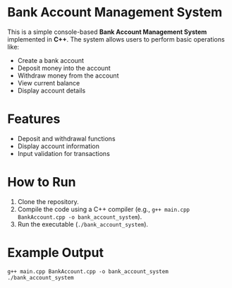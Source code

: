 # Bank Account Management System

This is a simple console-based **Bank Account Management System** implemented in **C++**. The system allows users to perform basic operations like:

- Create a bank account
- Deposit money into the account
- Withdraw money from the account
- View current balance
- Display account details

# Features
- Deposit and withdrawal functions
- Display account information
- Input validation for transactions

# How to Run
1. Clone the repository.
2. Compile the code using a C++ compiler (e.g., `g++ main.cpp BankAccount.cpp -o bank_account_system`).
3. Run the executable (`./bank_account_system`).

# Example Output
`g++ main.cpp BankAccount.cpp -o bank_account_system
./bank_account_system
`
